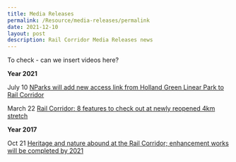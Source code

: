 ```yaml
---
title: Media Releases
permalink: /Resource/media-releases/permalink
date: 2021-12-10
layout: post
description: Rail Corridor Media Releases news
---
```

To check - can we insert videos here?

**Year 2021**

July 10
[NParks will add new access link from Holland Green Linear Park to Rail Corridor](https://www.straitstimes.com/singapore/environment/nparks-will-add-new-access-link-from-holland-green-linear-park-to-rail)

March 22
[Rail Corridor: 8 features to check out at newly reopened 4km stretch](https://www.straitstimes.com/singapore/multiple-improvements-made-to-newly-reopened-4km-stretch-of-rail-corridor )


**Year 2017**

Oct 21 [Heritage and nature abound at the Rail Corridor; enhancement works will be completed by 2021](https://www.straitstimes.com/singapore/environment/heritage-and-nature-abound-at-the-rail-corridor-enhancement-works-will-be)


